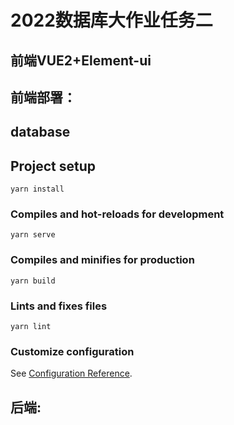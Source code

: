 # 2022数据库大作业任务二
## 前端VUE2+Element-ui
## 前端部署：
## database

## Project setup
```
yarn install
```

### Compiles and hot-reloads for development
```
yarn serve
```

### Compiles and minifies for production
```
yarn build
```

### Lints and fixes files
```
yarn lint
```

### Customize configuration
See [Configuration Reference](https://cli.vuejs.org/config/).

## 后端:
